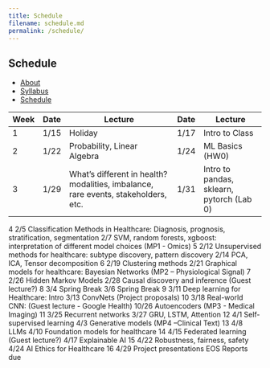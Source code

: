 ```yaml
---
title: Schedule
filename: schedule.md
permalink: /schedule/
--- 
```


## Schedule

- [About](ml4health-umn/)
- [Syllabus](ml4health-umn/syllabus/)
- [Schedule](ml4health-umn/schedule/)

Week | Date | Lecture | Date | Lecture |  
-----|------|---------|------|-------- |  
1 | 1/15 | Holiday | 1/17 | Intro to Class |  
2 | 1/22 | Probability, Linear Algebra  | 1/24 | ML Basics (HW0) |  
3 | 1/29 | What’s different in health? modalities, imbalance, rare events, stakeholders, etc. | 1/31 | Intro to pandas, sklearn, pytorch (Lab 0) |  
4
2/5
Classification Methods in Healthcare: Diagnosis, prognosis, stratification, segmentation
2/7
SVM, random forests, xgboost: interpretation of different model choices (MP1 - Omics)
5
2/12
Unsupervised methods for healthcare: subtype discovery, pattern discovery
2/14
PCA, ICA, Tensor decomposition
6
2/19
Clustering methods
2/21
Graphical models for healthcare: Bayesian Networks (MP2 – Physiological Signal)
7
2/26
Hidden Markov Models
2/28
Causal discovery and inference (Guest lecture?)
8
3/4
Spring Break
3/6
Spring Break
9
3/11
Deep learning for Healthcare: Intro
3/13
ConvNets (Project proposals)
10
3/18
Real-world CNN: (Guest lecture - Google Health)
10/26
Autoencoders (MP3 - Medical Imaging)
11
3/25
Recurrent networks
3/27
GRU, LSTM, Attention
12
4/1
Self-supervised learning
4/3
Generative models (MP4 –Clinical Text)
13
4/8
LLMs 
4/10
Foundation models for healthcare
14
4/15
Federated learning (Guest lecture?)
4/17
Explainable AI
15
4/22
Robustness, fairness, safety 
4/24
AI Ethics for Healthcare
16
4/29
Project presentations
EOS
Reports due

